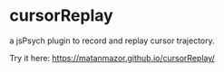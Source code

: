 # cursorReplay
a jsPsych plugin to record and replay cursor trajectory.

Try it here: https://matanmazor.github.io/cursorReplay/
